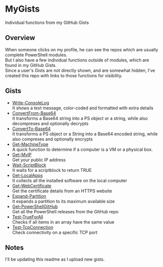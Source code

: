 # MyGists

Individual functions from my GitHub Gists

## Overview
When someone clicks on my profile, he can see the repos which are usually complete PowerShell modules.  
But I also have a few individual functions outside of modules, which are found in my GitHub Gists.  
Since a user's Gists are not directly shown, and are somewhat hidden, I've created this repo with links to those functions for visibility.

## Gists

* [Write-ConsoleLog](https://gist.github.com/PanosGreg/fac20d966a670c1f2cb56e34b196cbf4)  
It shows a text message, color-coded and formatted with extra details
* [ConvertFrom-Base64](https://gist.github.com/PanosGreg/976ae0f2f6e77d0f9e042db6bc6f2e2b)  
It transforms a Base64 string into a PS object or a string, while also decompreses and optionally decrypts
* [ConvertTo-Base64](https://gist.github.com/PanosGreg/8be9fd319fd1f500425dd368e67c700c)  
It transforms a PS object or a String into a Base64 encoded string, while also compreses and optionally encrypts
* [Get-MachineType](https://gist.github.com/PanosGreg/dbd91e18912d712d2c9b8b00029905c3)  
A quick function to determine if a computer is a VM or a physical box.
* [Get-MyIP](https://gist.github.com/PanosGreg/68f2a3563459e9a8e399e3bf8810fcdf)  
Get your public IP address
* [Wait-ScriptBlock](https://gist.github.com/PanosGreg/fac126031c90765a89582d3197334b1c)  
It waits for a scriptblock to return TRUE
* [Get-LocalApps](https://gist.github.com/PanosGreg/4b556657bb730082504369b890400f27)  
It collects all the installed software on the local computer
* [Get-WebCertificate](https://gist.github.com/PanosGreg/3d047629c90f8d816c0881b41bf59f7c)  
Get the certificate details from an HTTPS website
* [Expand-Partition](https://gist.github.com/PanosGreg/7a2df540fa7b7289796b1225e8e17e3a)  
It expands a partition to its maximum available size
* [Get-PowerShellGitHub](https://gist.github.com/PanosGreg/102c136e6cab6e77506563fbd63fc099)  
Get all the PowerShell releases from the GitHub repo
* [Test-TrueForAll](https://gist.github.com/PanosGreg/8df08e598d12f26126dfe4b85523c76b)  
Checks if all items in an array have the same value
* [Test-TcpConnection](https://gist.github.com/PanosGreg/1dc55b5bd87a640ac78512db0952ca47)  
Check connectivity on a specific TCP port


## Notes
I'll be updating this readme as I upload new gists.


